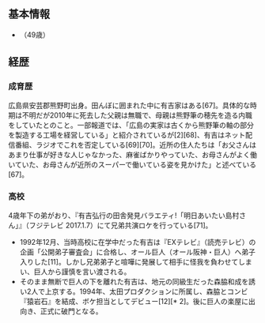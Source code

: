 ﻿



## 基本情報

- （49歳）


## 経歴

### 成育歴

広島県安芸郡熊野町出身。田んぼに囲まれた中に有吉家はある[67]。具体的な時期は不明だが2010年に死去した父親は無職で、母親は熊野筆の穂先を造る内職をしていたとのこと。一部報道では、「広島の実家は古くから熊野筆の軸の部分を製造する工場を経営している」と紹介されているが[2][68]、有吉はネット配信番組、ラジオでこれを否定している[69][70]。近所の住人たちは「お父さんはあまり仕事が好きな人じゃなかった、麻雀ばかりやっていた、お母さんがよく働いていた、お母さんが近所のスーパーで働いている姿を見かけた」と述べている[67]。


### 高校

4歳年下の弟がおり、『有吉弘行の田舎発見バラエティ!「明日あいたい島村さん」』（フジテレビ 2017.1.7）にて兄弟共演ロケを行っている[71]。
- 1992年12月、当時高校に在学中だった有吉は『EXテレビ』（読売テレビ）の企画「公開弟子審査会」に合格し、オール巨人（オール阪神・巨人）へ弟子入りした[11]。しかし兄弟弟子と喧嘩に発展して相手に怪我を負わせてしまい、巨人から謹慎を言い渡される。
- そのまま無断で巨人の下を離れた有吉は、地元の同級生だった森脇和成を誘い2人で上京する。1994年、太田プロダクションに所属し、森脇とコンビ『猿岩石』を結成、ボケ担当としてデビュー[12][* 2]。後に巨人の楽屋に出向き、正式に破門となる。






